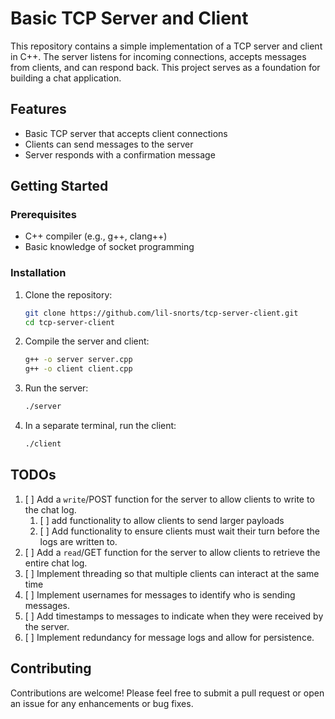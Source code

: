 # Basic TCP Server and Client

This repository contains a simple implementation of a TCP server and client in C++. The server listens for incoming connections, accepts messages from clients, and can respond back. This project serves as a foundation for building a chat application.

## Features

- Basic TCP server that accepts client connections
- Clients can send messages to the server
- Server responds with a confirmation message

## Getting Started

### Prerequisites

- C++ compiler (e.g., g++, clang++)
- Basic knowledge of socket programming

### Installation

1. Clone the repository:

   ```bash
   git clone https://github.com/lil-snorts/tcp-server-client.git
   cd tcp-server-client
   ```

2. Compile the server and client:

   ```bash
   g++ -o server server.cpp
   g++ -o client client.cpp
   ```

3. Run the server:

   ```bash
   ./server
   ```

4. In a separate terminal, run the client:

   ```bash
   ./client
   ```

## TODOs

1. [ ] Add a `write`/POST function for the server to allow clients to write to the chat log.
    1. [ ] add functionality to allow clients to send larger payloads
    2. [ ] Add functionality to ensure clients must wait their turn before the logs are written to.
2. [ ] Add a `read`/GET function for the server to allow clients to retrieve the entire chat log.
3. [ ] Implement threading so that multiple clients can interact at the same time
4. [ ] Implement usernames for messages to identify who is sending messages.
5. [ ] Add timestamps to messages to indicate when they were received by the server.
6. [ ] Implement redundancy for message logs and allow for persistence.

## Contributing

Contributions are welcome! Please feel free to submit a pull request or open an issue for any enhancements or bug fixes.
